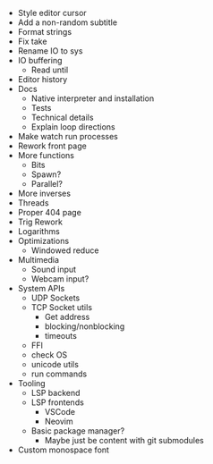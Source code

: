 - Style editor cursor
- Add a non-random subtitle
- Format strings
- Fix take
- Rename IO to sys
- IO buffering
  - Read until
- Editor history
- Docs
  - Native interpreter and installation
  - Tests
  - Technical details
  - Explain loop directions
- Make watch run processes
- Rework front page
- More functions
  - Bits
  - Spawn?
  - Parallel?
- More inverses
- Threads
- Proper 404 page
- Trig Rework
- Logarithms
- Optimizations
  - Windowed reduce
- Multimedia
  - Sound input
  - Webcam input?
- System APIs
  - UDP Sockets
  - TCP Socket utils
    - Get address
    - blocking/nonblocking
    - timeouts
  - FFI
  - check OS
  - unicode utils
  - run commands
- Tooling
  - LSP backend
  - LSP frontends
    - VSCode
    - Neovim
  - Basic package manager?
    - Maybe just be content with git submodules
- Custom monospace font
